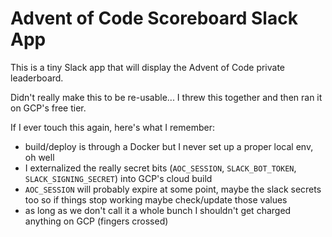# Advent of Code Scoreboard Slack App

This is a tiny Slack app that will display the Advent of Code private leaderboard.

Didn't really make this to be re-usable... I threw this together and then ran it on GCP's free tier.

If I ever touch this again, here's what I remember:

- build/deploy is through a Docker but I never set up a proper local env, oh well
- I externalized the really secret bits (`AOC_SESSION`, `SLACK_BOT_TOKEN`, `SLACK_SIGNING_SECRET`) into GCP's cloud build
- `AOC_SESSION` will probably expire at some point, maybe the slack secrets too so if things stop working maybe check/update those values
- as long as we don't call it a whole bunch I shouldn't get charged anything on GCP (fingers crossed)